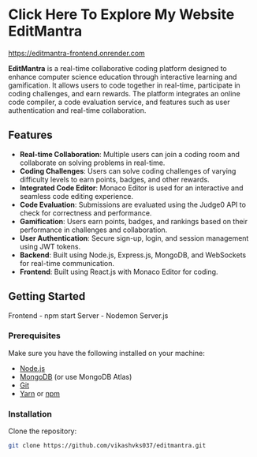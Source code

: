 # Click Here To Explore My Website EditMantra

https://editmantra-frontend.onrender.com

**EditMantra** is a real-time collaborative coding platform designed to enhance computer science education through interactive learning and gamification. It allows users to code together in real-time, participate in coding challenges, and earn rewards. The platform integrates an online code compiler, a code evaluation service, and features such as user authentication and real-time collaboration.

## Features

- **Real-time Collaboration**: Multiple users can join a coding room and collaborate on solving problems in real-time.
- **Coding Challenges**: Users can solve coding challenges of varying difficulty levels to earn points, badges, and other rewards.
- **Integrated Code Editor**: Monaco Editor is used for an interactive and seamless code editing experience.
- **Code Evaluation**: Submissions are evaluated using the Judge0 API to check for correctness and performance.
- **Gamification**: Users earn points, badges, and rankings based on their performance in challenges and collaboration.
- **User Authentication**: Secure sign-up, login, and session management using JWT tokens.
- **Backend**: Built using Node.js, Express.js, MongoDB, and WebSockets for real-time communication.
- **Frontend**: Built using React.js with Monaco Editor for coding.

## Getting Started

Frontend - npm start
Server - Nodemon Server.js

### Prerequisites

Make sure you have the following installed on your machine:
- [Node.js](https://nodejs.org/)
- [MongoDB](https://www.mongodb.com/) (or use MongoDB Atlas)
- [Git](https://git-scm.com/)
- [Yarn](https://classic.yarnpkg.com/) or [npm](https://www.npmjs.com/)

### Installation

Clone the repository:

```bash
git clone https://github.com/vikashvks037/editmantra.git
